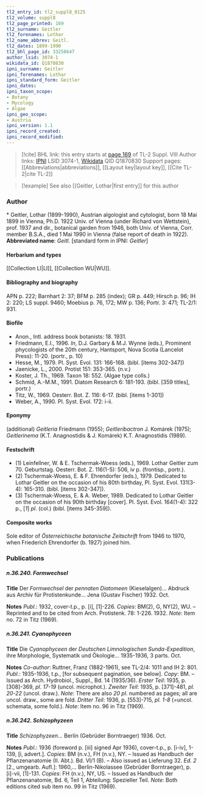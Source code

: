 ```yaml
---
tl2_entry_id: tl2_suppl8_0125
tl2_volume: suppl8
tl2_page_printed: 169
tl2_surname: Geitler
tl2_forenames: Lothar
tl2_name_abbrev: Geitl.
tl2_dates: 1899-1990
tl2_bhl_page_id: 33258647
author_lsid: 3074-1
wikidata_id: Q1870830
ipni_surname: Geitler
ipni_forenames: Lothar
ipni_standard_form: Geitler
ipni_dates: 
ipni_taxon_scope: 
- Botany
- Mycology
- Algae
ipni_geo_scope: 
- Austria
ipni_version: 1.1
ipni_record_created: 
ipni_record_modified:
---
```


> [!cite] BHL link: this entry starts at [page 169](https://www.biodiversitylibrary.org/page/33258647) of TL-2 Suppl. VIII
> Author links: [IPNI](https://www.ipni.org/a/3074-1) LSID 3074-1, [Wikidata](https://www.wikidata.org/wiki/Q1870830) QID Q1870830
> Support pages: [[Abbreviations|abbreviations]], [[Layout key|layout key]], [[Cite TL-2|cite TL-2]]

> [!example] See also [[Geitler, Lothar|first entry]] for this author

### Author

\* Geitler, Lothar (1899-1990), Austrian algologist and cytologist, born 18 Mai 1899 in Vienna, Ph.D. 1922 Univ. of Vienna (under Richard von Wettstein), prof. 1937 and dir., botanical garden from 1946, both Univ. of Vienna, Corr. member B.S.A., died 1 Mai 1990 in Vienna (false report of death in 1922). 
**Abbreviated name**: *Geitl.* \[standard form in IPNI: *Geitler*\]

#### Herbarium and types

[[Collection LI|LI]], [[Collection WU|WU]].

#### Bibliography and biography

APN p. 222; Barnhart 2: 37; BFM p. 285 (index); GR p. 449; Hirsch p. 96; IH 2: 220; LS suppl. 9460; Moebius p. 76, 172; MW p. 136; Portr. 3: 471; TL-2/1: 931.

#### Biofile

- Anon., Intl. address book botanists: 18. 1931.
- Friedmann, E.I., 1996. *In*, D.J. Garbary & M.J. Wynne (eds.), Prominent phycologists of the 20th century, Hantsport, Nova Scotia (Lancelot Press): 11-20. (portr., p. 10)
- Hesse, M., 1979. Pl. Syst. Evol. 131: 166-168. (bibl. \[items 302-347\])
- Jaenicke, L., 2000. Protist 151: 353-365. (n.v.)
- Koster, J. Th., 1969. Taxon 18: 552. (Algae type colls.)
- Schmid, A.-M.M., 1991. Diatom Research 6: 181-193. (bibl. \[359 titles\], portr.)
- Titz, W., 1969. Oesterr. Bot. Z. 116: 6-17. (bibl. \[items 1-301\])
- Weber, A., 1990. Pl. Syst. Evol. 172: i-ii.

#### Eponymy

(additional) *Geitleria* Friedmann (1955); *Geitleribactron* J. Komárek (1975); *Geitlerinema* (K.T. Anagnostidis & J. Komárek) K.T. Anagnostidis (1989).

#### Festschrift

- (1) Leinfellner, W. & E. Tschermak-Woess (eds.), 1969. Lothar Geitler zum 70. Geburtstag. Oesterr. Bot. Z. 116(1-5): 506, iv p. (frontisp., portr.).
- (2) Tschermak-Woess, E. & F. Ehrendorfer (eds.), 1979. Dedicated to Lothar Geitler on the occasion of his 80th birthday, Pl. Syst. Evol. 131(3-4): 165-310. (bibl. \[items 302-347\]).
- (3) Tschermak-Woess, E. & A. Weber, 1989. Dedicated to Lothar Geitler on the occasion of his 90th birthday \[cover\]. Pl. Syst. Evol. 164(1-4): 322 p., \[*1*\] *pl*. (col.) (bibl. \[items 345-359\]).

#### Composite works

Sole editor of *Österreichische botanische Zeitschrift* from 1946 to 1970, when Friederich Ehrendorfer (b. 1927) joined him.

### Publications

##### n.36.240. Formwechsel

**Title**
Der *Formwechsel* der *pennaten Diatomeen* (Kieselalgen)... Abdruck aus Archiv für Protistenkunde... Jena (Gustav Fischer) 1932. Oct.

**Notes**
*Publ*.: 1932, cover-t.p., p. \[i\], \[1\]-226. *Copies*: BM(2), G, NY(2), WU. – Reprinted and to be cited from Arch. Protistenk. 78: 1-226. 1932.
*Note*: Item no. 72 in Titz (1969).

##### n.36.241. Cyanophyceen

**Title**
Die *Cyanophyceen* der *Deutschen Limnologischen Sunda-Expedition*, ihre Morphologie, Systematik und Ökologie... 1935-1936, 3 parts. Oct.

**Notes**
*Co-author*: Ruttner, Franz (1882-1961), see TL-2/4: 1011 and IH 2: 801.
*Publ*.: 1935-1936, t.p., \[for subsequent pagination, see below\]. *Copy*: BM. – Issued as Arch. Hydrobiol., Suppl., Bd. 14 (1935/36).
*Erster Teil*: 1935, p. \[308\]-369, *pl. 17-19* (uncol. microphot.).
*Zweiter Teil*: 1935, p. \[371\]-481, *pl. 20-22* (uncol. draw.).
*Note*: There are also *20 pl*. numbered as pages; all are uncol. draw., some are fold.
*Dritter Teil*: 1936, p. \[553\]-715, *pl. 1-8* (=uncol. schemata, some fold.).
*Note*: Item no. 96 in Titz (1969).

##### n.36.242. Schizophyzeen

**Title**
*Schizophyzeen*... Berlin (Gebrüder Borntraeger) 1936. Oct.

**Notes**
*Publ*.: 1936 (foreword p. \[iii\] signed Apr 1936), cover-t.p., p. \[i-iv\], 1-139, \[i, advert.\]. *Copies*: BM (n.v.), FH (n.v.), NY. – Issued as Handbuch der Pflanzenanatomie (II. Abt.). Bd. VI/1 (B). – Also issued as Lieferung 32.
*Ed. 2* \[2., umgearb. Aufl.\]: 1960,... Berlin-Nikolassee (Gebrüder Borntraeger), p. \[i\]-vii, \[1\]-131. *Copies*: FH (n.v.), NY, US. – Issued as Handbuch der Pflanzenanatomie, Bd. 6, Teil 1, Abteilung: Spezieller Teil.
*Note*: Both editions cited sub item no. 99 in Titz (1969).

